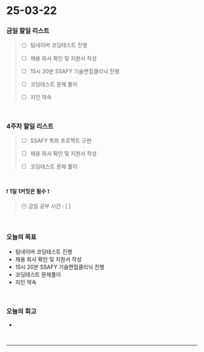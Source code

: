 # 25-03-22

### 금일 할일 리스트

> - [ ] 팀네이버 코딩테스트 진행
>
> - [ ] 채용 회사 확인 및 지원서 작성
>
> - [ ] 15시 20분 SSAFY 기술면접클리닉 진행
>
> - [ ] 코딩테스트 문제 풀이
>
> - [ ] 지인 약속

<br/>

### 4주차 할일 리스트

> - [ ] SSAFY 특화 프로젝트 구현
>
> - [ ] 채용 회사 확인 및 지원서 작성
>
> - [ ] 코딩테스트 문제 풀이

<br/>

❗ **1일 1커밋은 필수** ❗

> 🕒 금일 공부 시간 : [  ]

<br/>

### 오늘의 목표
- 팀네이버 코딩테스트 진행
- 채용 회사 확인 및 지원서 작성
- 15시 20분 SSAFY 기술면접클리닉 진행
- 코딩테스트 문제풀이
- 지인 약속

<br>

### 오늘의 회고
- 

<br/>

---
